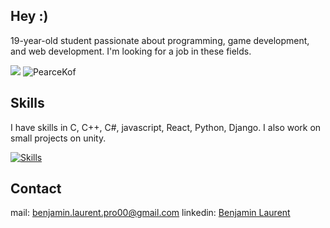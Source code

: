 ## Hey :)

19-year-old student passionate about programming, game development, and web development. I'm looking for a job in these fields.

<p align="left">  
<img src ="https://badge.mediaplus.ma/darkblue/blaurent?1337Badge=off&UM6P=off">
  <img src="https://github-readme-stats.vercel.app/api/top-langs?username=PearceKof&show_icons=true&locale=en&layout=compact&theme=github_dark" alt="PearceKof" />
</p>

## Skills
I have skills in C, C++, C#, javascript, React, Python, Django. I also work on small projects on unity.

[![Skills](https://skillicons.dev/icons?i=unity,js,python,django,nodejs,react,c,cpp,cs,docker,git,linux,bash,bootstrap,html)](https://skillicons.dev)

## Contact
mail: benjamin.laurent.pro00@gmail.com
linkedin: [Benjamin Laurent](https://www.linkedin.com/in/benjamin-laurent-5896ba30b/)
